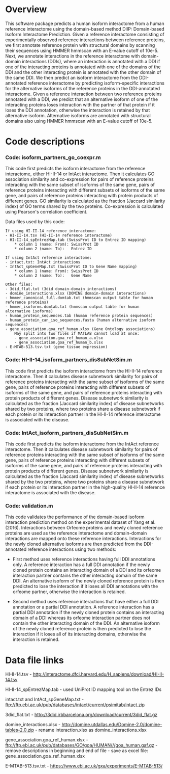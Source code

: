 # Overview

This software package predicts a human isoform interactome from a human reference interactome using the domain-based method DIIP: Domain-based Isoform Interactome Prediction. Given a reference interactome consisting of experimentally observed reference interactions between reference proteins, we first annotate reference protein with structural domains by scanning their sequences using HMMER hmmscan with an E-value cutoff of 10e-5. Next, we annotate interactions in the reference interactome with domain-domain interactions (DDIs), where an interaction is annotated with a DDI if one of the interacting proteins is annotated with one of the domains of the DDI and the other interacting protein is annotated with the other domain of the same DDI. We then predict an isoform interactome from the DDI-annotated reference interactome by predicting isoform-specific interactions for the alternative isoforms of the reference proteins in the DDI-annotated interactome. Given a reference interaction between two reference proteins annotated with a DDI, we predict that an alternative isoform of one of the interacting proteins loses interaction with the partner of that protein if it loses the DDI annotation, otherwise the interaction is retained by that alternative isoform. Alternative isoforms are annotated with structural domains also using HMMER hmmscan with an E-value cutoff of 10e-5.

# Code descriptions

### Code: isoform_partners_go_coexpr.m

This code first predicts the isoform interactome from the reference interactome, either HI-II-14 or IntAct interactome. Then it calculates GO association similarity and co-expression for pairs of reference proteins interacting with the same subset of isoforms of the same gene, pairs of reference proteins interacting with different subsets of isoforms of the same gene, and pairs of reference proteins interacting with protein products of different genes. GO similarity is calculated as the fraction (Jaccard similarity index) of GO terms shared by the two proteins. Co-expression is calculated using Pearson's correlation coefficient.

Data files used by this code:
	
	If using HI-II-14 reference interactome:
	- HI-II-14.tsv (HI-II-14 reference interactome)
	- HI-II-14_spEntrezMap.tab (SwissProt ID to Entrez ID mapping)
		* column 1 (name: From): SwissProt ID
		* column 2 (name: To):   Entrez ID
	
	If using IntAct reference interactome:
	- intact.txt: IntAct interactions
	- IntAct_spGeneMap.txt (SwissProt ID to Gene Name mapping)
		* column 1 (name: From): SwissProt ID
		* column 2 (name: To):   Gene Name
	
	Other files:
	- 3did_flat.txt (3did domain-domain interactions)
	- domine_interactions.xlsx (DOMINE domain-domain interactions)
	- hmmer_canonical_full.domtab.txt (hmmscan output table for human reference proteins)
	- hmmer_isoforms.domtab.txt (hmmscan output table for human alternative isoforms)
	- human_protein_sequences.tab (human reference protein sequences)
	- human_protein_can_iso_sequences.fasta (human alternative isoform sequences)
	- gene_association.goa_ref_human.xlsx (Gene Ontology associations)
		May split into two files if MATLAB cannot load at once:
		- gene_association.goa_ref_human_a.xlsx
		- gene_association.goa_ref_human_b.xlsx	
	- E-MTAB-513.tsv.txt (gene tissue expression)

### Code: HI-II-14_isoform_partners_disSubNetSim.m

This code first predicts the isoform interactome from the HI-II-14 reference interactome. Then it calculates disease subnetwork similarity for pairs of reference proteins interacting with the same subset of isoforms of the same gene, pairs of reference proteins interacting with different subsets of isoforms of the same gene, and pairs of reference proteins interacting with protein products of different genes. Disease subnetwork similarity is calculated as the fraction (Jaccard similarity index) of disease subnetworks shared by two proteins, where two proteins share a disease subnetwork if each protein or its interaction partner in the HI-II-14 reference interactome is associated with the disease.

### Code: IntAct_isoform_partners_disSubNetSim.m

This code first predicts the isoform interactome from the IntAct reference interactome. Then it calculates disease subnetwork similarity for pairs of reference proteins interacting with the same subset of isoforms of the same gene, pairs of reference proteins interacting with different subsets of isoforms of the same gene, and pairs of reference proteins interacting with protein products of different genes. Disease subnetwork similarity is calculated as the fraction (Jaccard similarity index) of disease subnetworks shared by the two proteins, where two proteins share a disease subnetwork if each protein or its interaction partner in the high-quality HI-II-14 reference interactome is associated with the disease.

### Code: validation.m

This code validates the performance of the domain-based isoform interaction prediction method on the experimental dataset of Yang et al. (2016). Interactions between Orfeome proteins and newly cloned reference proteins are used as the reference interactome and domain-domain interactions are mapped onto these reference interactions. Interactions for the newly cloned alternative isoforms are then predicted from the DDI-annotated reference interactions using two methods:

- First method uses reference interactions having full DDI annotations only. A reference interaction has a full DDI annotation if the newly cloned protein contains an interacting domain of a DDI and its orfeome interaction partner contains the other interacting domain of the same DDI. An alternative isoform of the newly cloned reference protein is then predicted to lose the interaction if it loses all DDI annotations with the orfeome partner, otherwise the interaction is retained.

- Second method uses reference interactions that have either a full DDI annotation or a partial DDI annotation. A reference interaction has a partial DDI annotation if the newly cloned protein contains an interacting domain of a DDI whereas its orfeome interaction partner does not contain the other interacting domain of the DDI. An alternative isoform of the newly cloned reference protein is then predicted to lose the interaction if it loses all of its interacting domains, otherwise the interaction is retained.

# Data file links

HI-II-14.tsv
	- http://interactome.dfci.harvard.edu/H_sapiens/download/HI-II-14.tsv

HI-II-14_spEntrezMap.tab
	- used UniProt ID mapping tool on the Entrez IDs

intact.txt and IntAct_spGeneMap.txt
	- ftp://ftp.ebi.ac.uk/pub/databases/intact/current/psimitab/intact.zip

3did_flat.txt
	- http://3did.irbbarcelona.org/download/current/3did_flat.gz

domine_interactions.xlsx
	- http://domine.utdallas.edu/Domine-2.0/domine-tables-2.0.zip
	- rename interaction.xlsx as domine_interactions.xlsx

gene_association.goa_ref_human.xlsx
	- ftp://ftp.ebi.ac.uk/pub/databases/GO/goa/HUMAN///goa_human.gaf.gz
	- remove descriptions in beginning and end of file
	- save as excel file: gene_association.goa_ref_human.xlsx

E-MTAB-513.tsv.txt
	- https://www.ebi.ac.uk/gxa/experiments/E-MTAB-513/

